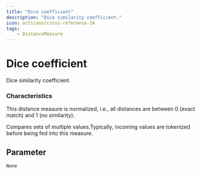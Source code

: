 ```yaml
---
title: "Dice coefficient"
description: "Dice similarity coefficient."
icon: octicons/cross-reference-24
tags: 
    - DistanceMeasure
---
```

# Dice coefficient
<!-- This file was generated - DO NOT CHANGE IT MANUALLY -->



Dice similarity coefficient.

### Characteristics
This distance measure is normalized, i.e., all distances are between 0 (exact match) and 1 (no similarity).

Compares sets of multiple values.Typically, incoming values are tokenized before being fed into this measure.

## Parameter

`None`
